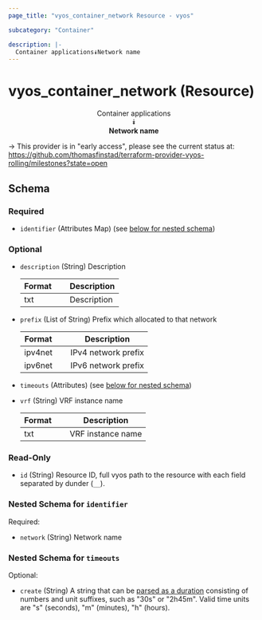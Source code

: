 ```yaml
---
page_title: "vyos_container_network Resource - vyos"

subcategory: "Container"

description: |- 
  Container applications⯯Network name
---
```


# vyos_container_network (Resource)
<center>

Container applications  
⯯  
**Network name**


</center>

-> This provider is in "early access", please see the current status at: https://github.com/thomasfinstad/terraform-provider-vyos-rolling/milestones?state=open

## Schema

### Required

- `identifier` (Attributes Map) (see [below for nested schema](#nestedatt--identifier))

### Optional

- `description` (String) Description

    |Format  &emsp;|Description  |
    |----------|---------------|
    |txt     &emsp;|Description  |
- `prefix` (List of String) Prefix which allocated to that network

    |Format   &emsp;|Description          |
    |-----------|-----------------------|
    |ipv4net  &emsp;|IPv4 network prefix  |
    |ipv6net  &emsp;|IPv6 network prefix  |
- `timeouts` (Attributes) (see [below for nested schema](#nestedatt--timeouts))
- `vrf` (String) VRF instance name

    |Format  &emsp;|Description        |
    |----------|---------------------|
    |txt     &emsp;|VRF instance name  |

### Read-Only

- `id` (String) Resource ID, full vyos path to the resource with each field separated by dunder (`__`).

<a id="nestedatt--identifier"></a>
### Nested Schema for `identifier`

Required:

- `network` (String) Network name


<a id="nestedatt--timeouts"></a>
### Nested Schema for `timeouts`

Optional:

- `create` (String) A string that can be [parsed as a duration](https://pkg.go.dev/time#ParseDuration) consisting of numbers and unit suffixes, such as &#34;30s&#34; or &#34;2h45m&#34;. Valid time units are &#34;s&#34; (seconds), &#34;m&#34; (minutes), &#34;h&#34; (hours).  
